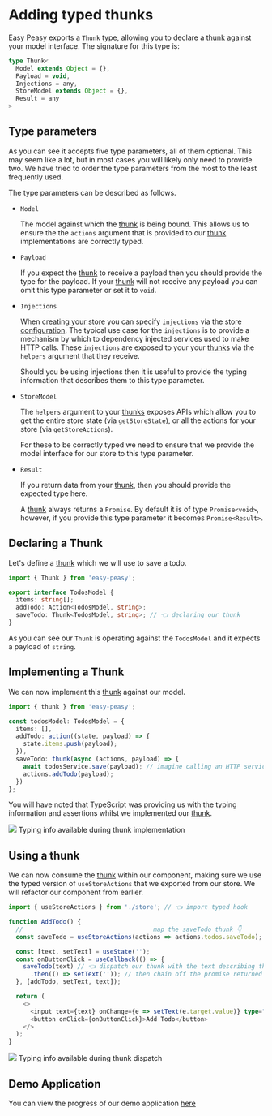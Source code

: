 # Adding typed thunks

Easy Peasy exports a `Thunk` type, allowing you to declare a [thunk](/docs/api/thunk) against your model interface. The signature for this type is:

```typescript
type Thunk<
  Model extends Object = {},
  Payload = void,
  Injections = any,
  StoreModel extends Object = {},
  Result = any
>
```

## Type parameters

As you can see it accepts five type parameters, all of them optional. This may seem like a lot, but in most cases you will likely only need to provide two. We have tried to order the type parameters from the most to the least frequently used. 

The type parameters can be described as follows.

- `Model`

  The model against which the [thunk](/docs/api/thunk) is being bound. This allows us to ensure the the `actions` argument that is provided to our [thunk](/docs/api/thunk) implementations are correctly typed.

- `Payload`

  If you expect the [thunk](/docs/api/thunk) to receive a payload then you should provide the type for the payload. If your [thunk](/docs/api/thunk) will not receive any payload you can omit this type parameter or set it to `void`.

- `Injections`

  When [creating your store](/docs/api/create-store) you can specify `injections` via the [store configuration](/docs/api/store-config). The typical use case for the `injections` is to provide a mechanism by which to dependency injected services used to make HTTP calls. These `injections` are exposed to your your [thunks](/docs/api/thunk) via the `helpers` argument that they receive.

  Should you be using injections then it is useful to provide the typing information that describes them to this type parameter.

- `StoreModel`

  The `helpers` argument to your [thunks](/docs/api/thunk) exposes APIs which allow you to get the entire store state (via `getStoreState`), or all the actions for your store (via `getStoreActions`). 
  
  For these to be correctly typed we need to ensure that we provide the model interface for our store to this type parameter.

- `Result`

  If you return data from your [thunk](/docs/api/thunk), then you should provide the expected type here.

  A [thunk](/docs/api/thunk) always returns a `Promise`. By default it is of type `Promise<void>`, however, if you provide this type parameter it becomes `Promise<Result>`.

## Declaring a Thunk

Let's define a [thunk](/docs/api/thunk) which we will use to save a todo.

```typescript
import { Thunk } from 'easy-peasy';

export interface TodosModel {
  items: string[];
  addTodo: Action<TodosModel, string>; 
  saveTodo: Thunk<TodosModel, string>; // 👈 declaring our thunk
}
```

As you can see our `Thunk` is operating against the `TodosModel` and it expects a payload of `string`.

## Implementing a Thunk

We can now implement this [thunk](/docs/api/thunk) against our model.

```typescript
import { thunk } from 'easy-peasy';

const todosModel: TodosModel = {
  items: [],
  addTodo: action((state, payload) => {
    state.items.push(payload);
  }),
  saveTodo: thunk(async (actions, payload) => {
    await todosService.save(payload); // imagine calling an HTTP service
    actions.addTodo(payload);
  })
};
```

You will have noted that TypeScript was providing us with the typing information and assertions whilst we implemented our [thunk](/docs/api/thunk).

<div class="screenshot">
  <img src="../../assets/typescript-tutorial/typed-thunk-imp.png" />
  <span class="caption">Typing info available during thunk implementation</span>
</div>

## Using a thunk

We can now consume the [thunk](/docs/api/thunk) within our component, making sure we use the typed version of `useStoreActions` that we exported from our store. We will refactor our component from earlier.

```typescript
import { useStoreActions } from './store'; // 👈 import typed hook

function AddTodo() {
  //                                    map the saveTodo thunk 👇
  const saveTodo = useStoreActions(actions => actions.todos.saveTodo);

  const [text, setText] = useState('');
  const onButtonClick = useCallback(() => {
    saveTodo(text) // 👈 dispatch our thunk with the text describing the todo
      .then(() => setText('')); // then chain off the promise returned by the thunk
  }, [addTodo, setText, text]);

  return (
    <>
      <input text={text} onChange={e => setText(e.target.value)} type="text />
      <button onClick={onButtonClick}>Add Todo</button>
    </>
  );
}
```

<div class="screenshot">
  <img src="../../assets/typescript-tutorial/typed-thunk-dispatch.png" />
  <span class="caption">Typing info available during thunk dispatch</span>
</div>

## Demo Application

You can view the progress of our demo application [here](https://codesandbox.io/s/easy-peasytypescript-tutorialtyped-thunks-lwi6o)
